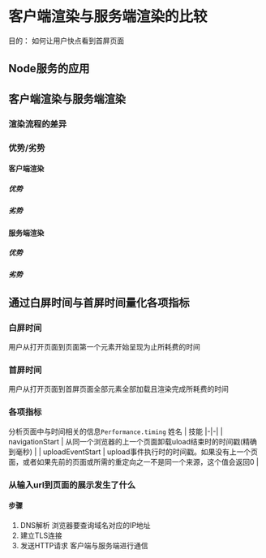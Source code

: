 # 客户端渲染与服务端渲染的比较
目的： 如何让用户快点看到首屏页面

## Node服务的应用

## 客户端渲染与服务端渲染

### 渲染流程的差异

### 优势/劣势

#### 客户端渲染

##### 优势

##### 劣势

#### 服务端渲染

##### 优势

##### 劣势

## 通过白屏时间与首屏时间量化各项指标

### 白屏时间
用户从打开页面到页面第一个元素开始呈现为止所耗费的时间

### 首屏时间
用户从打开页面到首屏页面全部元素全部加载且渲染完成所耗费的时间

### 各项指标

分析页面中与时间相关的信息`Performance.timing`
姓名 | 技能
|-|-|
| navigationStart | 从同一个浏览器的上一个页面卸载uload结束时的时间戳(精确到毫秒) |
| uploadEventStart | upload事件执行时的时间戳。如果没有上一个页面，或者如果先前的页面或所需的重定向之一不是同一个来源，这个值会返回0 |
### 从输入url到页面的展示发生了什么

#### 步骤

1. DNS解析 
浏览器要查询域名对应的IP地址
2. 建立TLS连接 
3. 发送HTTP请求 客户端与服务端进行通信